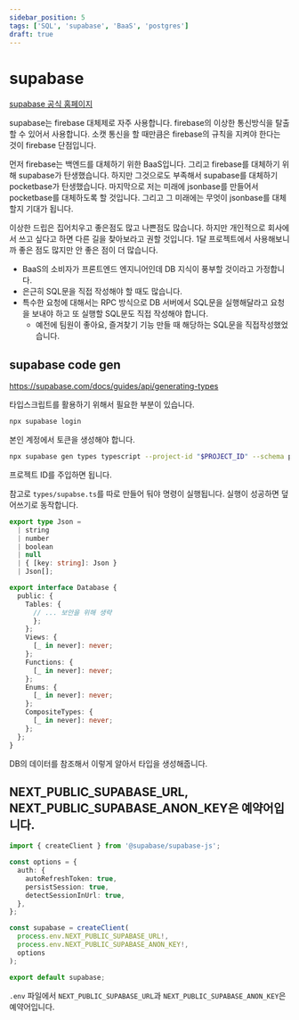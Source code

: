 ```yaml
---
sidebar_position: 5
tags: ['SQL', 'supabase', 'BaaS', 'postgres']
draft: true
---
```


# supabase

[supabase 공식 홈페이지](https://supabase.com/)

supabase는 firebase 대체제로 자주 사용합니다. firebase의 이상한 통신방식을 탈출할 수 있어서 사용합니다. 소캣 통신을 할 때만큼은 firebase의 규칙을 지켜야 한다는 것이 firebase 단점입니다.

먼저 firebase는 백엔드를 대체하기 위한 BaaS입니다. 그리고 firebase를 대체하기 위해 supabase가 탄생했습니다. 하지만 그것으로도 부족해서 supabase를 대체하기 pocketbase가 탄생했습니다. 마지막으로 저는 미래에 jsonbase를 만들어서 pocketbase를 대체하도록 할 것입니다. 그리고 그 미래에는 무엇이 jsonbase를 대체할지 기대가 됩니다.

이상한 드립은 집어치우고 좋은점도 많고 나쁜점도 많습니다. 하지만 개인적으로 회사에서 쓰고 싶다고 하면 다른 길을 찾아보라고 권할 것입니다. 1달 프로젝트에서 사용해보니까 좋은 점도 많지만 안 좋은 점이 더 많습니다.

- BaaS의 소비자가 프론트엔드 엔지니어인데 DB 지식이 풍부할 것이라고 가정합니다.
- 은근히 SQL문을 직접 작성해야 할 때도 많습니다.
- 특수한 요청에 대해서는 RPC 방식으로 DB 서버에서 SQL문을 실행해달라고 요청을 보내야 하고 또 실행할 SQL문도 직접 작성해야 합니다.
  - 예전에 팀원이 좋아요, 즐겨찾기 기능 만들 때 해당하는 SQL문을 직접작성했었습니다.

## supabase code gen

https://supabase.com/docs/guides/api/generating-types

타입스크립트를 활용하기 위해서 필요한 부분이 있습니다.

```sh
npx supabase login
```

본인 계정에서 토큰을 생성해야 합니다.

```sh
npx supabase gen types typescript --project-id "$PROJECT_ID" --schema public > types/supabase.ts
```

프로젝트 ID를 주입하면 됩니다.

참고로 `types/supabse.ts`를 따로 만들어 둬야 명령이 실행됩니다. 실행이 성공하면 덮어쓰기로 동작합니다.

```ts
export type Json =
  | string
  | number
  | boolean
  | null
  | { [key: string]: Json }
  | Json[];

export interface Database {
  public: {
    Tables: {
      // ... 보안을 위해 생략
      };
    };
    Views: {
      [_ in never]: never;
    };
    Functions: {
      [_ in never]: never;
    };
    Enums: {
      [_ in never]: never;
    };
    CompositeTypes: {
      [_ in never]: never;
    };
  };
}
```

DB의 데이터를 참조해서 이렇게 알아서 타입을 생성해줍니다.

## NEXT_PUBLIC_SUPABASE_URL, NEXT_PUBLIC_SUPABASE_ANON_KEY은 예약어입니다.

```ts
import { createClient } from '@supabase/supabase-js';

const options = {
  auth: {
    autoRefreshToken: true,
    persistSession: true,
    detectSessionInUrl: true,
  },
};

const supabase = createClient(
  process.env.NEXT_PUBLIC_SUPABASE_URL!,
  process.env.NEXT_PUBLIC_SUPABASE_ANON_KEY!,
  options
);

export default supabase;
```

`.env` 파일에서 `NEXT_PUBLIC_SUPABASE_URL`과 `NEXT_PUBLIC_SUPABASE_ANON_KEY`은 예약어입니다.
